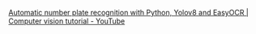 
[Automatic number plate recognition with Python, Yolov8 and EasyOCR | Computer vision tutorial - YouTube](https://www.youtube.com/watch?v=fyJB1t0o0ms&t=2s)